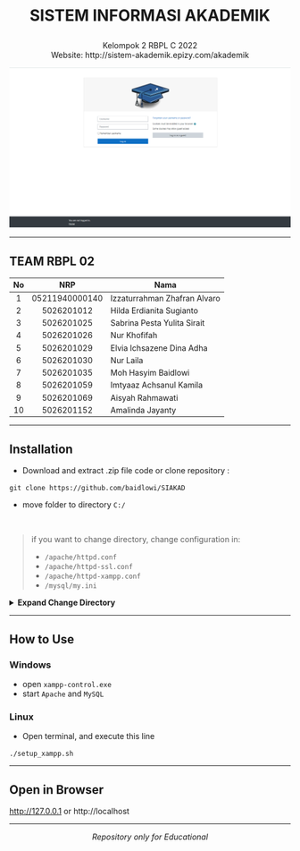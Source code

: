 # <p align="center"><strong>SISTEM INFORMASI AKADEMIK</strong><p>
<p align="center">Kelompok 2 RBPL C 2022 <br>
Website: http://sistem-akademik.epizy.com/akademik<p>

<a target="_blank">[![Website Preview](/locale/login_page.png)](http://sistem-akademik.epizy.com/akademik)</a>

***

## TEAM RBPL 02
| No | NRP | Nama |
| :---: | :---: | --- |
| 1 |  05211940000140| Izzaturrahman Zhafran Alvaro |
| 2 |  5026201012    | Hilda Erdianita Sugianto |
| 3 |  5026201025    | Sabrina Pesta Yulita Sirait |
| 4 |  5026201026    | Nur Khofifah |
| 5 |  5026201029    | Elvia Ichsazene Dina Adha |
| 6 |  5026201030    | Nur Laila |
| 7 |  5026201035    | Moh Hasyim Baidlowi |
| 8 |  5026201059    | Imtyaaz Achsanul Kamila |
| 9 |  5026201069    | Aisyah Rahmawati |
| 10 | 5026201152    | Amalinda Jayanty |

***

## Installation
- Download and extract .zip file code or clone repository :
```
git clone https://github.com/baidlowi/SIAKAD
```
- move folder to directory `C:/` 
<br>

> if you want to change directory, change configuration in:
>- `/apache/httpd.conf`
>- `/apache/httpd-ssl.conf`
>- `/apache/httpd-xampp.conf`
>- `/mysql/my.ini`

<details>
<summary><strong>Expand Change Directory</strong></summary>

- Open file
<img src="https://user-images.githubusercontent.com/79616397/172536545-c15b9ba1-e102-4a09-95f7-16d194a58297.png"> <br>

- Find and replace `C:/` to your directory. example:
<img src="https://user-images.githubusercontent.com/79616397/172536709-cf4fbb7d-bc09-48b1-a196-5f58a7986fcc.png">
</details>

***

## How to Use
### Windows
- open `xampp-control.exe` <br>
- start `Apache` and `MySQL`

### Linux
- Open terminal, and execute this line
```
./setup_xampp.sh
```
***

## Open in Browser
http://127.0.0.1 or http://localhost
***

<p align="center"><i>Repository only for Educational</i></p>
